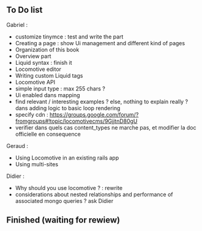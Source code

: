 ## To Do list

Gabriel :

- customize tinymce : test and write the part
- Creating a page : show Ui management and different kind of pages
- Organization of this book
- Overview part
- Liquid syntax : finish it
- Locomotive editor
- Writing custom Liquid tags
- Locomotive API
- simple input type : max 255 chars ?
- Ui enabled dans mapping
- find relevant / interesting examples ? else, nothing to explain really ? dans adding logic to basic loop rendering
- specify cdn : https://groups.google.com/forum/?fromgroups#!topic/locomotivecms/9GjjtnD80gU
- verifier dans quels cas content_types ne marche pas, et modifier la doc officielle en consequence

Geraud :

- Using Locomotive in an existing rails app 
- Using multi-sites


Didier :

- Why should you use locomotive ? : rewrite
- considerations about nested relationships and performance of associated mongo queries ? ask Didier

## Finished (waiting for rewiew)


